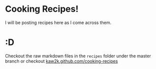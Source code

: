 # Cooking Recipes!

I will be posting recipes here as I come across them.

# :D

Checkout the raw markdown files in the `recipes` folder under the master branch or checkout [kaw2k.github.com/cooking-recipes](kaw2k.github.com/cooking-recipes)

